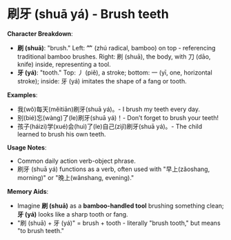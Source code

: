# **刷牙 (shuā yá) - Brush teeth**

**Character Breakdown**:  
- **刷 (shuā)**: "brush." Left: ⺮ (zhú radical, bamboo) on top - referencing traditional bamboo brushes. Right: 刷 (shuā), the body, with 刀 (dāo, knife) inside, representing a tool.  
- **牙 (yá)**: "tooth." Top: 丿 (piě), a stroke; bottom: 一 (yī, one, horizontal stroke); inside: 牙 (yá) imitates the shape of a fang or tooth.

**Examples**:  
- 我(wǒ)每天(měitiān)刷牙(shuā yá)。- I brush my teeth every day.  
- 别(bié)忘(wàng)了(le)刷牙(shuā yá)！- Don’t forget to brush your teeth!  
- 孩子(háizi)学(xué)会(huì)了(le)自己(zìjǐ)刷牙(shuā yá)。- The child learned to brush his own teeth.

**Usage Notes**:  
- Common daily action verb-object phrase.  
- 刷牙 (shuā yá) functions as a verb, often used with "早上(zǎoshang, morning)" or "晚上(wǎnshang, evening)."

**Memory Aids**:  
- Imagine **刷 (shuā)** as a **bamboo-handled tool** brushing something clean; **牙 (yá)** looks like a sharp tooth or fang.  
- "刷 (shuā) + 牙 (yá)" = brush + tooth - literally "brush tooth," but means "to brush teeth."